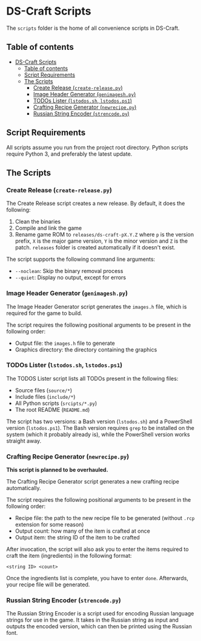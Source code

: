 
# DS-Craft Scripts

The `scripts` folder is the home of all convenience scripts in DS-Craft.

## Table of contents

- [DS-Craft Scripts](#ds-craft-scripts)
  * [Table of contents](#table-of-contents)
  * [Script Requirements](#script-requirements)
  * [The Scripts](#the-scripts)
    + [Create Release (`create-release.py`)](#create-release-create-releasepy)
    + [Image Header Generator (`genimagesh.py`)](#image-header-generator-genimageshpy)
    + [TODOs Lister (`lstodos.sh`, `lstodos.ps1`)](#todos-lister-lstodossh-lstodosps1)
    + [Crafting Recipe Generator (`newrecipe.py`)](#crafting-recipe-generator-newrecipepy)
    + [Russian String Encoder (`strencode.py`)](#russian-string-encoder-strencodepy)

## Script Requirements

All scripts assume you run from the project root directory. Python scripts require Python 3, and preferably the latest update.

## The Scripts

### Create Release (`create-release.py`)

The Create Release script creates a new release. By default, it does the following:

1. Clean the binaries
1. Compile and link the game
1. Rename game ROM to `releases/ds-craft-pX.Y.Z` where `p` is the version prefix, `X` is the major game version, `Y` is the minor version and `Z` is the patch. `releases` folder is created automatically if it doesn't exist.

The script supports the following command line arguments:

- `--noclean`: Skip the binary removal process
- `--quiet`: Display no output, except for errors

### Image Header Generator (`genimagesh.py`)

The Image Header Generator script generates the `images.h` file, which is required for the game to build.

The script requires the following positional arguments to be present in the following order:

- Output file: the `images.h` file to generate
- Graphics directory: the directory containing the graphics

### TODOs Lister (`lstodos.sh`, `lstodos.ps1`)

The TODOS Lister script lists all TODOs present in the following files:

- Source files (`source/*`)
- Include files (`include/*`)
- All Python scripts (`srcipts/*.py`)
- The root README (`README.md`)

The script has two versions: a Bash version (`lstodos.sh`) and a PowerShell version (`lstodos.ps1`). The Bash version requires `grep` to be installed on the system (which it probably already is), while the PowerShell version works straight away.

### Crafting Recipe Generator (`newrecipe.py`)

**This script is planned to be overhauled.**

The Crafting Recipe Generator script generates a new crafting recipe automatically.

The script requires the following positional arguments to be present in the following order:

- Recipe file: the path to the new recipe file to be generated (without `.rcp` extension for some reason)
- Output count: how many of the item is crafted at once
- Output item: the string ID of the item to be crafted

After invocation, the script will also ask you to enter the items required to craft the item (ingredients) in the following format:

`<string ID> <count>`

Once the ingredients list is complete, you have to enter `done`. Afterwards, your recipe file will be generated.

### Russian String Encoder (`strencode.py`)

The Russian String Encoder is a script used for encoding Russian language strings for use in the game. It takes in the Russian string as input and outputs the encoded version, which can then be printed using the Russian font.
